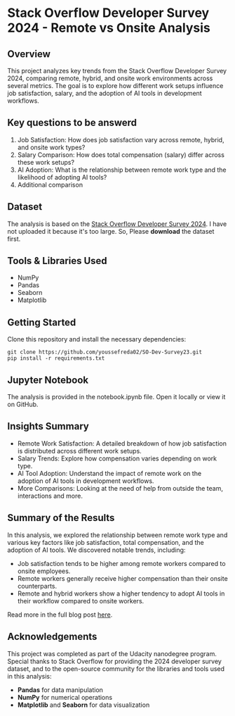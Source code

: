 # Stack Overflow Developer Survey 2024 - Remote vs Onsite Analysis
## Overview
This project analyzes key trends from the Stack Overflow Developer Survey 2024, comparing remote, hybrid, and onsite work environments across several metrics. The goal is to explore how different work setups influence job satisfaction, salary, and the adoption of AI tools in development workflows.


## Key questions to be answerd
1. Job Satisfaction: How does job satisfaction vary across remote, hybrid, and onsite work types?
2. Salary Comparison: How does total compensation (salary) differ across these work setups?
3. AI Adoption: What is the relationship between remote work type and the likelihood of adopting AI tools?
4. Additional comparison


## Dataset
The analysis is based on the [Stack Overflow Developer Survey 2024](https://survey.stackoverflow.co/).
I have not uploaded it because it's too large. So, Please **download** the dataset first.

## Tools & Libraries Used
* NumPy
* Pandas
* Seaborn
* Matplotlib


## Getting Started
Clone this repository and install the necessary dependencies:
```
git clone https://github.com/youssefreda02/SO-Dev-Survey23.git
pip install -r requirements.txt
```


## Jupyter Notebook
The analysis is provided in the notebook.ipynb file. Open it locally or view it on GitHub.


## Insights Summary
* Remote Work Satisfaction: A detailed breakdown of how job satisfaction is distributed across different work setups.
* Salary Trends: Explore how compensation varies depending on work type.
* AI Tool Adoption: Understand the impact of remote work on the adoption of AI tools in development workflows.
* More Comparisons: Looking at the need of help from outside the team, interactions and more.


## Summary of the Results
In this analysis, we explored the relationship between remote work type and various key factors like job satisfaction, total compensation, and the adoption of AI tools. We discovered notable trends, including:
* Job satisfaction tends to be higher among remote workers compared to onsite employees.
* Remote workers generally receive higher compensation than their onsite counterparts.
* Remote and hybrid workers show a higher tendency to adopt AI tools in their workflow compared to onsite workers.

Read more in the full blog post [here](https://medium.com/@yokareda10/remote-vs-onsite-this-is-what-2024-data-is-telling-us-dc6422e1148f).


## Acknowledgements
This project was completed as part of the Udacity nanodegree program. Special thanks to Stack Overflow for providing the 2024 developer survey dataset, and to the open-source community for the libraries and tools used in this analysis:
- **Pandas** for data manipulation
- **NumPy** for numerical operations
- **Matplotlib** and **Seaborn** for data visualization
  
